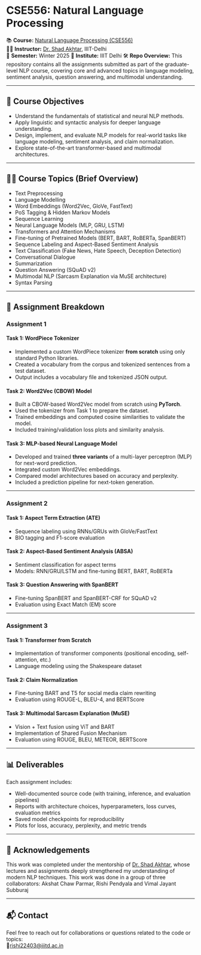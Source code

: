 # CSE556: Natural Language Processing

📚 **Course:** [Natural Language Processing (CSE556)](https://techtree.iiitd.edu.in/viewDescription/filename?=CSE556)   
👨‍🏫 **Instructor:** [Dr. Shad Akhtar](https://scholar.google.co.in/citations?user=KUcO6LAAAAAJ&hl=en), IIIT-Delhi  
🧠 **Semester:** Winter 2025
🧠 **Institute:** IIIT Delhi 
🛠️ **Repo Overview:** This repository contains all the assignments submitted as part of the graduate-level NLP course, covering core and advanced topics in language modeling, sentiment analysis, question answering, and multimodal understanding.

---

## 📌 Course Objectives

- Understand the fundamentals of statistical and neural NLP methods.
- Apply linguistic and syntactic analysis for deeper language understanding.
- Design, implement, and evaluate NLP models for real-world tasks like language modeling, sentiment analysis, and claim normalization.
- Explore state-of-the-art transformer-based and multimodal architectures.

---

## 🧑‍🏫 Course Topics (Brief Overview)

- Text Preprocessing
- Language Modelling
- Word Embeddings (Word2Vec, GloVe, FastText)
- PoS Tagging & Hidden Markov Models
- Sequence Learning
- Neural Language Models (MLP, GRU, LSTM)
- Transformers and Attention Mechanisms
- Fine-tuning of Pretrained Models (BERT, BART, RoBERTa, SpanBERT)
- Sequence Labeling and Aspect-Based Sentiment Analysis
- Text Classification (Fake News, Hate Speech, Deception Detection)
- Conversational Dialogue
- Summarization
- Question Answering (SQuAD v2)
- Multimodal NLP (Sarcasm Explanation via MuSE architecture)
- Syntax Parsing

---

## 📂 Assignment Breakdown

### Assignment 1

#### Task 1: WordPiece Tokenizer
- Implemented a custom WordPiece tokenizer **from scratch** using only standard Python libraries.
- Created a vocabulary from the corpus and tokenized sentences from a test dataset.
- Output includes a vocabulary file and tokenized JSON output.

#### Task 2: Word2Vec (CBOW) Model
- Built a CBOW-based Word2Vec model from scratch using **PyTorch**.
- Used the tokenizer from Task 1 to prepare the dataset.
- Trained embeddings and computed cosine similarities to validate the model.
- Included training/validation loss plots and similarity analysis.

#### Task 3: MLP-based Neural Language Model
- Developed and trained **three variants** of a multi-layer perceptron (MLP) for next-word prediction.
- Integrated custom Word2Vec embeddings.
- Compared model architectures based on accuracy and perplexity.
- Included a prediction pipeline for next-token generation.

---

### Assignment 2

#### Task 1: Aspect Term Extraction (ATE)
- Sequence labeling using RNNs/GRUs with GloVe/FastText  
- BIO tagging and F1-score evaluation

#### Task 2: Aspect-Based Sentiment Analysis (ABSA)
- Sentiment classification for aspect terms  
- Models: RNN/GRU/LSTM and fine-tuning BERT, BART, RoBERTa  

#### Task 3: Question Answering with SpanBERT
- Fine-tuning SpanBERT and SpanBERT-CRF for SQuAD v2  
- Evaluation using Exact Match (EM) score

---

### Assignment 3 

#### Task 1: Transformer from Scratch
- Implementation of transformer components (positional encoding, self-attention, etc.)  
- Language modeling using the Shakespeare dataset  

#### Task 2: Claim Normalization
- Fine-tuning BART and T5 for social media claim rewriting  
- Evaluation using ROUGE-L, BLEU-4, and BERTScore  

#### Task 3: Multimodal Sarcasm Explanation (MuSE)
- Vision + Text fusion using ViT and BART  
- Implementation of Shared Fusion Mechanism  
- Evaluation using ROUGE, BLEU, METEOR, BERTScore  

---

## 📊 Deliverables

Each assignment includes:
-  Well-documented source code (with training, inference, and evaluation pipelines)
-  Reports with architecture choices, hyperparameters, loss curves, evaluation metrics
-  Saved model checkpoints for reproducibility
-  Plots for loss, accuracy, perplexity, and metric trends

---

## 🤝 Acknowledgements

This work was completed under the mentorship of [Dr. Shad Akhtar](https://scholar.google.co.in/citations?user=KUcO6LAAAAAJ&hl=en), whose lectures and assignments deeply strengthened my understanding of modern NLP techniques.
This work was done in a group of three collaborators: Akshat Chaw Parmar, Rishi Pendyala and Vimal Jayant Subburaj

---

## 📬 Contact

Feel free to reach out for collaborations or questions related to the code or topics:  
📧rishi22403@iiitd.ac.in

